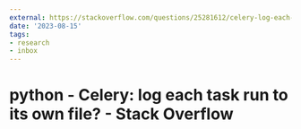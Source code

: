 ```yaml
---
external: https://stackoverflow.com/questions/25281612/celery-log-each-task-run-to-its-own-file
date: '2023-08-15'
tags:
- research
- inbox
---
```


# python - Celery: log each task run to its own file? - Stack Overflow
